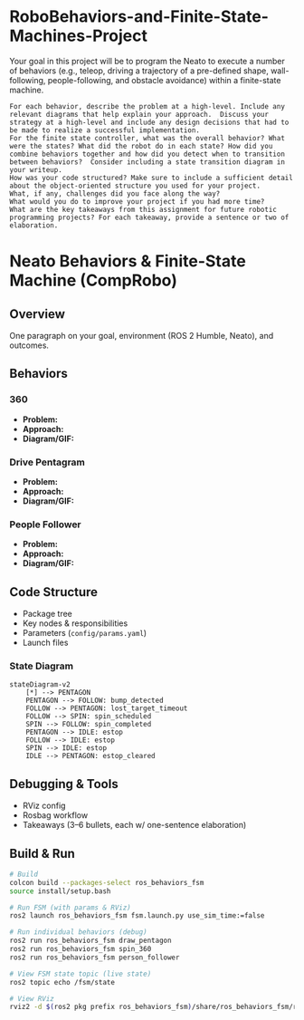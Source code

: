# RoboBehaviors-and-Finite-State-Machines-Project

Your goal in this project will be to program the Neato to execute a number of
behaviors (e.g., teleop, driving a trajectory of a pre-defined shape,
wall-following, people-following, and obstacle avoidance) within a finite-state
machine.

    For each behavior, describe the problem at a high-level. Include any relevant diagrams that help explain your approach.  Discuss your strategy at a high-level and include any design decisions that had to be made to realize a successful implementation.
    For the finite state controller, what was the overall behavior? What were the states? What did the robot do in each state? How did you combine behaviors together and how did you detect when to transition between behaviors?  Consider including a state transition diagram in your writeup.
    How was your code structured? Make sure to include a sufficient detail about the object-oriented structure you used for your project.
    What, if any, challenges did you face along the way?
    What would you do to improve your project if you had more time?
    What are the key takeaways from this assignment for future robotic programming projects? For each takeaway, provide a sentence or two of elaboration.

# Neato Behaviors & Finite-State Machine (CompRobo)

## Overview

One paragraph on your goal, environment (ROS 2 Humble, Neato), and outcomes.

## Behaviors

### 360

- **Problem:**
- **Approach:**
- **Diagram/GIF:**

### Drive Pentagram

- **Problem:**
- **Approach:**
- **Diagram/GIF:**

### People Follower

- **Problem:**
- **Approach:**
- **Diagram/GIF:**

## Code Structure

- Package tree
- Key nodes & responsibilities
- Parameters (`config/params.yaml`)
- Launch files

### State Diagram

```mermaid
stateDiagram-v2
    [*] --> PENTAGON
    PENTAGON --> FOLLOW: bump_detected
    FOLLOW --> PENTAGON: lost_target_timeout
    FOLLOW --> SPIN: spin_scheduled
    SPIN --> FOLLOW: spin_completed
    PENTAGON --> IDLE: estop
    FOLLOW --> IDLE: estop
    SPIN --> IDLE: estop
    IDLE --> PENTAGON: estop_cleared
```

## Debugging & Tools

- RViz config
- Rosbag workflow
- Takeaways (3–6 bullets, each w/ one-sentence elaboration)

## Build & Run

```bash
# Build
colcon build --packages-select ros_behaviors_fsm
source install/setup.bash

# Run FSM (with params & RViz)
ros2 launch ros_behaviors_fsm fsm.launch.py use_sim_time:=false

# Run individual behaviors (debug)
ros2 run ros_behaviors_fsm draw_pentagon
ros2 run ros_behaviors_fsm spin_360
ros2 run ros_behaviors_fsm person_follower

# View FSM state topic (live state)
ros2 topic echo /fsm/state

# View RViz
rviz2 -d $(ros2 pkg prefix ros_behaviors_fsm)/share/ros_behaviors_fsm/rviz/default.rviz
```

